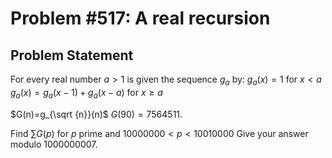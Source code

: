 # Problem #517: A real recursion 

## Problem Statement 


For every real number $a \gt 1$ is given the sequence $g_a$ by:
$g_{a}(x)=1$ for $x \lt a$
$g_{a}(x)=g_{a}(x-1)+g_a(x-a)$ for $x \ge a$

$G(n)=g_{\sqrt {n}}(n)$
$G(90)=7564511$.

Find $\sum G(p)$ for $p$ prime and $10000000 \lt p \lt 10010000$
Give your answer modulo 1000000007.

